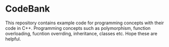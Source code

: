# CodeBank
This repository contains example code for programming concepts with their code in C++.
Programming concepts such as polymorphism, function overloading, fucntion overrding, inheritance, classes etc.
Hope these are helpful.
